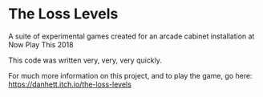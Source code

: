 # The Loss Levels
A suite of experimental games created for an arcade cabinet installation at Now Play This 2018

This code was written very, very, very quickly. 

For much more information on this project, and to play the game, go here: 
https://danhett.itch.io/the-loss-levels
